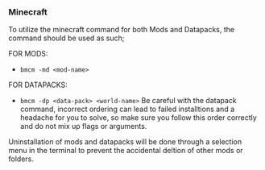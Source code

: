 ### Minecraft
To utilize the minecraft command for both Mods and Datapacks, the command should be used as such;

FOR MODS:
* `bmcm -md <mod-name>`

FOR DATAPACKS:
* `bmcm -dp <data-pack> <world-name>`
  Be careful with the datapack command, incorrect ordering can lead to failed installtions and a headache for you to solve, so make sure you follow this order correctly and do not mix up flags or arguments.

Uninstallation of mods and datapacks will be done through a selection menu in the terminal to prevent the accidental deltion of other mods or folders.